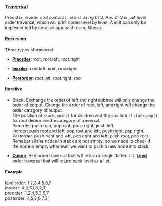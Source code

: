 ### Traversal 
Preorder, inorder and postorder are all using DFS. And BFS is just level order traversal, which will print nodes level by level. And it can only be implemented by iterative approach using Queue. 

#### Recursion
Three types of traversal:  

* [__Preorder__](BinaryTreePreorderTraversal.md): root, root.left, root.right

* [__Inorder__](BinaryTreeInorderTraversal.md): root.left, root, root.right

* [__Postorder__](BinaryTreePostorderTraversal.md): root.left, root.right, root

#### Iterative
* Stack: 
Exchange the order of left and right subtree will only change the order of output. Change the order of root, left, and right will change the order category of output.  
The position of `stack.push()` for children and the position of `stack.pop()` for root determine the category of traversal.  
Preorder: push root, pop root, push right, push left.  
Inorder: push root and left, pop root and left, push right, pop right.  
Postorder: push right and left, pop right and left, push root, pop root.  
Remeber all the nodes in stack are not empty, so we need to check if the node is empty whenever we want to push a new node into stack.  

* [__Queue__](BinaryTreeBFSorderTraversal.md):
BFS order traversal that will return a single flatten list.
[__Level__](BinaryTreeLevelorderTraversal.md) order traversal that will return each level as a list. 

#### Example
levelorder: 1,2,3,4,5,6,7    
inorder: 4,2,5,1,6,2,7  
preorder: 1,2,4,5,3,6,7   
postorder: 4,5,2,6,7,3,1